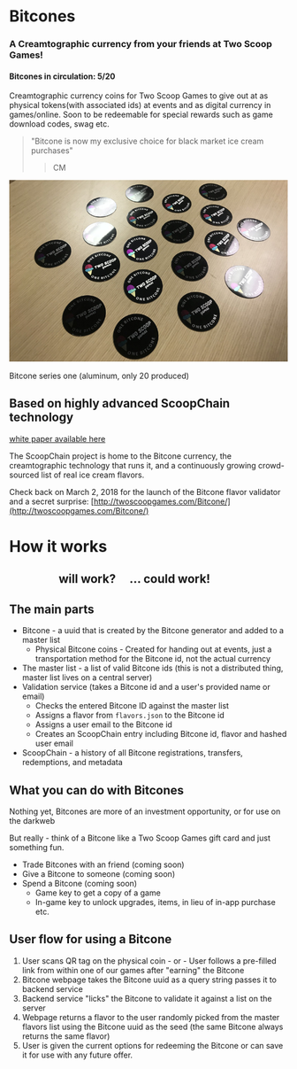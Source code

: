# Bitcones
### A Creamtographic currency from your friends at Two Scoop Games!

#### Bitcones in circulation: 5/20

Creamtographic currency coins for Two Scoop Games to give out at as physical tokens(with associated ids) at events and as digital currency in games/online. Soon to be redeemable for special rewards such as game download codes, swag etc.

> "Bitcone is now my exclusive choice for black market ice cream purchases" 
> > CM


![Bitcone series one](img/series-one.png)

Bitcone series one (aluminum, only 20 produced)

## Based on highly advanced ScoopChain technology

[white paper available here](https://github.com/TwoScoopGames/scoopchain/blob/master/scoopchain-whitepaper.jpg)


The ScoopChain project is home to the Bitcone currency, the creamtographic technology that runs it, and a continuously growing crowd-sourced list of real ice cream flavors.

Check back on March 2, 2018 for the launch of the Bitcone flavor validator and a secret surprise:
[http://twoscoopgames.com/Bitcone/](http://twoscoopgames.com/Bitcone/)


# How it works
## &nbsp; &nbsp; &nbsp; &nbsp; &nbsp; &nbsp; &nbsp; &nbsp; &nbsp; will work? &nbsp; &nbsp; ... could work!

## The main parts

- Bitcone - a uuid that is created by the Bitcone generator and added to a master list
  - Physical Bitcone coins - Created for handing out at events, just a transportation method for the Bitcone id, not the actual currency
- The master list - a list of valid Bitcone ids (this is not a distributed thing, master list lives on a central server)
- Validation service (takes a Bitcone id and a user's provided name or email)
  - Checks the entered Bitcone ID against the master list
  - Assigns a flavor from `flavors.json` to the Bitcone id
  - Assigns a user email to the Bitcone id
  - Creates an ScoopChain entry including Bitcone id, flavor and hashed user email
- ScoopChain - a history of all Bitcone registrations, transfers, redemptions, and metadata


## What you can do with Bitcones

Nothing yet, Bitcones are more of an investment opportunity, or for use on the darkweb

But really - think of a Bitcone like a Two Scoop Games gift card and just something fun.

- Trade Bitcones with an friend  (coming soon)
- Give a Bitcone to someone  (coming soon)
- Spend a Bitcone   (coming soon)
  - Game key to get a copy of a game
  - In-game key to unlock upgrades, items, in lieu of in-app purchase etc.


## User flow for using a Bitcone

1. User scans QR tag on the physical coin - or - User follows a pre-filled link from within one of our games after "earning" the Bitcone
2. Bitcone webpage takes the Bitcone uuid as a query string passes it to backend service
3. Backend service "licks" the Bitcone to validate it against a list on the server
4. Webpage returns a flavor to the user randomly picked from the master flavors list using the Bitcone uuid as the seed (the same Bitcone  always returns the same flavor)
5. User is given the current options for redeeming the Bitcone or can save it for use with any future offer.

